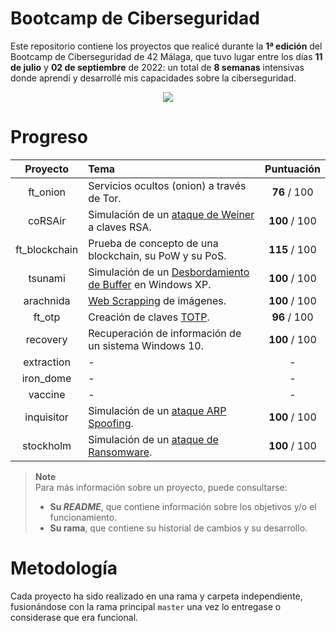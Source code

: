 # Bootcamp de Ciberseguridad

Este repositorio contiene los proyectos que realicé durante la **1ª edición** del Bootcamp de Ciberseguridad de 42 Málaga, que tuvo lugar entre los días **11 de julio** y **02 de septiembre** de 2022: un total de **8 semanas** intensivas donde aprendí y desarrollé mis capacidades sobre la ciberseguridad.

<p align="center">
    <img src="https://api.visitorbadge.io/api/visitors?user=15Galan&repo=42malaga_bootcamp-ciebrseguridad&label=visitas&countColor=%2385e3ff&style=flat" />
</p>


# Progreso

|   Proyecto    | Tema                                                                                                      |  Puntuación   |
|:-------------:|:--------------------------------------------------------------------------------------------------------- |:-------------:|
|   ft_onion    | Servicios ocultos (onion) a través de Tor.                                                                | **76** / 100  |
|    coRSAir    | Simulación de un [ataque de Weiner](https://en.wikipedia.org/wiki/Wiener%27s_attack) a claves RSA.        | **100** / 100 |
| ft_blockchain | Prueba de concepto de una blockchain, su PoW y su PoS.                                                    | **115** / 100 |
|    tsunami    | Simulación de un [Desbordamiento de Buffer](https://en.wikipedia.org/wiki/Buffer_overflow) en Windows XP. | **100** / 100 |
|   arachnida   | [Web Scrapping](https://en.wikipedia.org/wiki/Web_scraping) de imágenes.                                  | **100** / 100 |
|    ft_otp     | Creación de claves [TOTP](https://en.wikipedia.org/wiki/Time-based_one-time_password).                    | **96** / 100  |
|   recovery    | Recuperación de información de un sistema Windows 10.                                                     | **100** / 100 |
|  extraction   | -                                                                                                         |       -       |
|   iron_dome   | -                                                                                                         |       -       |
|    vaccine    | -                                                                                                         |       -       |
|  inquisitor   | Simulación de un [ataque ARP Spoofing](https://en.wikipedia.org/wiki/ARP_spoofing).                       | **100** / 100 |
|   stockholm   | Simulación de un [ataque de Ransomware](https://en.wikipedia.org/wiki/Ransomware).                        | **100** / 100 |

> **Note**  
> Para más información sobre un proyecto, puede consultarse:
> - **Su *README***, que contiene información sobre los objetivos y/o el funcionamiento.
> - **Su rama**, que contiene su historial de cambios y su desarrollo.


# Metodología

Cada proyecto ha sido realizado en una rama y carpeta independiente, fusionándose con la rama principal $\texttt{master}$ una vez lo entregase o considerase que era funcional.
